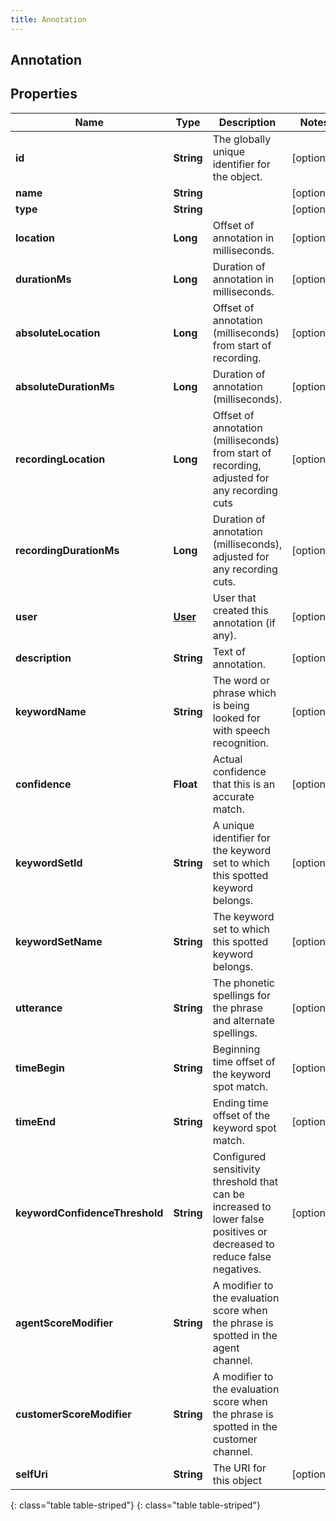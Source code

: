 ```yaml
---
title: Annotation
---
```

## Annotation


## Properties

| Name | Type | Description | Notes |
| ------------ | ------------- | ------------- | ------------- |
| **id** | **String** | The globally unique identifier for the object. |  [optional] |
| **name** | **String** |  |  [optional] |
| **type** | **String** |  |  [optional] |
| **location** | **Long** | Offset of annotation in milliseconds. |  [optional] |
| **durationMs** | **Long** | Duration of annotation in milliseconds. |  [optional] |
| **absoluteLocation** | **Long** | Offset of annotation (milliseconds) from start of recording. |  [optional] |
| **absoluteDurationMs** | **Long** | Duration of annotation (milliseconds). |  [optional] |
| **recordingLocation** | **Long** | Offset of annotation (milliseconds) from start of recording, adjusted for any recording cuts |  [optional] |
| **recordingDurationMs** | **Long** | Duration of annotation (milliseconds), adjusted for any recording cuts. |  [optional] |
| **user** | [**User**](User.html) | User that created this annotation (if any). |  [optional] |
| **description** | **String** | Text of annotation. |  [optional] |
| **keywordName** | **String** | The word or phrase which is being looked for with speech recognition. |  [optional] |
| **confidence** | **Float** | Actual confidence that this is an accurate match. |  [optional] |
| **keywordSetId** | **String** | A unique identifier for the keyword set to which this spotted keyword belongs. |  [optional] |
| **keywordSetName** | **String** | The keyword set to which this spotted keyword belongs. |  [optional] |
| **utterance** | **String** | The phonetic spellings for the phrase and alternate spellings. |  [optional] |
| **timeBegin** | **String** | Beginning time offset of the keyword spot match. |  [optional] |
| **timeEnd** | **String** | Ending time offset of the keyword spot match. |  [optional] |
| **keywordConfidenceThreshold** | **String** | Configured sensitivity threshold that can be increased to lower false positives or decreased to reduce false negatives. |  [optional] |
| **agentScoreModifier** | **String** | A modifier to the evaluation score when the phrase is spotted in the agent channel. |  |
| **customerScoreModifier** | **String** | A modifier to the evaluation score when the phrase is spotted in the customer channel. |  |
| **selfUri** | **String** | The URI for this object |  [optional] |
{: class="table table-striped"}
{: class="table table-striped"}


